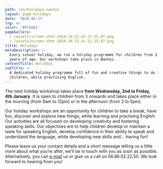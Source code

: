 ```yaml
---
path: /en/holidays-nantes
layout: page-holidays
date: '2018-04-27'
lng: en
color: '#FC6681'
pageGallery:
  - /assets/screen-shot-2018-10-22-at-22.55.07.png
  - /assets/screen-shot-2018-10-22-at-22.55.07.png
title: Holidays
metaDescription: >-
  Every school holiday, we run a holiday programme for children from 3 to 11
  years of age. Our workshops take place in Nantes.
contentTitle: Holidays
subTitle: >-
  A dedicated holiday programme full of fun and creative things to do for
  children, while practising English.
---
```

The next holiday workshop takes place **from Wednesday, 2nd to Friday, 4th January**. It is open to children from 3 onwards and takes place either in the morning (from 9am to 12pm) or in the afternoon (from 2 to 5pm).  

Our holiday workshops are an opportunity for children to take a break, have fun, discover and explore new things, while learning and practising English. Our activities are all focused on developing creativity and fostering speaking skills. Our objectives are to help children develop or maintain a taste for speaking English, develop confidence in their ability to speak and understand the language, while developing new skills and... having fun!

Please leave us your contact details and a short message telling us a little more about what you’re after, we’ll be in touch with you as soon as possible.  Alternatively, you can [e-mail](mailto:hello@lopenlab.com) us or give us a call on 06.86.02.22.50. We look forward to hearing from you!

